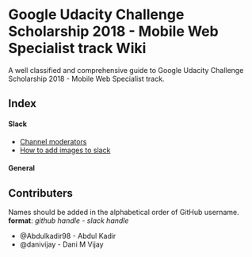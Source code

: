 # Google Udacity Challenge Scholarship 2018 - Mobile Web Specialist track Wiki
A well classified and comprehensive guide to Google Udacity Challenge Scholarship 2018 - Mobile Web Specialist track.

## Index

#### Slack
* [Channel moderators](https://github.com/danivijay/gucs-wiki/blob/master/slack/Channel%20moderators.md)
* [How to add images to slack](https://github.com/danivijay/gucs-wiki/blob/master/slack/How%20to%20add%20images%20to%20slack.md)

#### General

## Contributers
Names should be added in the alphabetical order of GitHub username.
**format**: _github handle - slack handle_

* @Abdulkadir98 - Abdul Kadir
* @danivijay - Dani M Vijay
